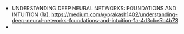 


- UNDERSTANDING DEEP NEURAL NETWORKS: FOUNDATIONS AND INTUITION (1a), https://medium.com/@prakash1402/understanding-deep-neural-networks-foundations-and-intuition-1a-4d3cbe5b4b73
- 
